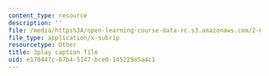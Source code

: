 ```yaml
---
content_type: resource
description: ''
file: /media/https%3A/open-learning-course-data-rc.s3.amazonaws.com/2-003sc-engineering-dynamics-fall-2011/e170447c67b45147bce0145229a5a4c1_YZ9y4zcfCPs.vtt
file_type: application/x-subrip
resourcetype: Other
title: 3play caption file
uid: e170447c-67b4-5147-bce0-145229a5a4c1
---
```

